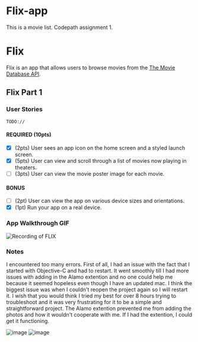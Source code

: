 # Flix-app
This is a movie list. Codepath assignment 1.
# Flix

Flix is an app that allows users to browse movies from the [The Movie Database API](http://docs.themoviedb.apiary.io/#).

## Flix Part 1

### User Stories
`TODO://`

#### REQUIRED (10pts)
- [x] (2pts) User sees an app icon on the home screen and a styled launch screen.
- [x] (5pts) User can view and scroll through a list of movies now playing in theaters.
- [ ] (3pts) User can view the movie poster image for each movie.

#### BONUS
- [ ] (2pt) User can view the app on various device sizes and orientations.
- [x] (1pt) Run your app on a real device.

### App Walkthrough GIF

![Recording of FLIX](https://user-images.githubusercontent.com/70420648/189823112-50534613-18af-4969-b824-65635ba1398b.gif)


### Notes
I encountered too many errors. First of all, I had an issue with the fact that I started with Objective-C and had to restart. It went smoothly till I had more issues with adding in the Alamo extention and no one could help me because it seemed hopeless even though I have an updated mac. I think the biggest issue was when I couldn't reopen the project again so I will restart it. I wish that you would think I tried my best for over 8 hours trying to troubleshoot and it was very frustrating for it to be a simple and straightforward project. The Alamo extention prevented me from adding the photos and how it wouldn't cooperate with me. If I had the extention, I could get it functioning.

![image](https://user-images.githubusercontent.com/70420648/189821686-e8632750-0661-48ae-ad9a-9eac92a9943c.png)
![image](https://user-images.githubusercontent.com/70420648/189821804-346e910b-563a-4632-ab46-069f7715c5c0.png)
